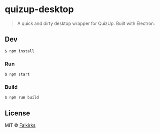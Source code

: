 # quizup-desktop

> A quick and dirty desktop wrapper for QuizUp. Built with Electron.


## Dev

```
$ npm install
```

### Run

```
$ npm start
```

### Build

```
$ npm run build
```


## License

MIT © [Falkirks](http://falkirks.com)
